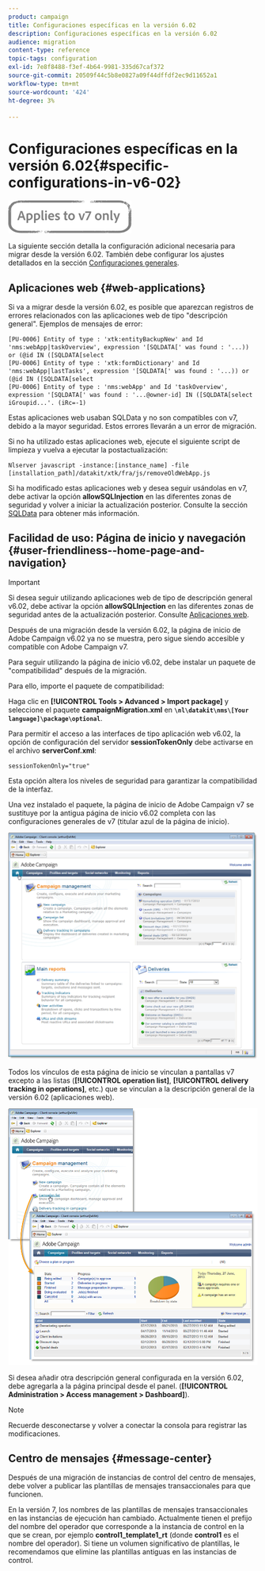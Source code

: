 ```yaml
---
product: campaign
title: Configuraciones específicas en la versión 6.02
description: Configuraciones específicas en la versión 6.02
audience: migration
content-type: reference
topic-tags: configuration
exl-id: 7e8f8488-f3ef-4b64-9981-335d67caf372
source-git-commit: 20509f44c5b8e0827a09f44dffdf2ec9d11652a1
workflow-type: tm+mt
source-wordcount: '424'
ht-degree: 3%

---
```


# Configuraciones específicas en la versión 6.02{#specific-configurations-in-v6-02}

![](../../assets/v7-only.svg)

La siguiente sección detalla la configuración adicional necesaria para migrar desde la versión 6.02. También debe configurar los ajustes detallados en la sección [Configuraciones generales](../../migration/using/general-configurations.md).

## Aplicaciones web {#web-applications}

Si va a migrar desde la versión 6.02, es posible que aparezcan registros de errores relacionados con las aplicaciones web de tipo &quot;descripción general&quot;. Ejemplos de mensajes de error:

```
[PU-0006] Entity of type : 'xtk:entityBackupNew' and Id 'nms:webApp|taskOverview', expression '[SQLDATA[' was found : '...)) or (@id IN ([SQLDATA[select 
[PU-0006] Entity of type : 'xtk:formDictionary' and Id 'nms:webApp|lastTasks', expression '[SQLDATA[' was found : '...)) or (@id IN ([SQLDATA[select 
[PU-0006] Entity of type : 'nms:webApp' and Id 'taskOverview', expression '[SQLDATA[' was found : '...@owner-id] IN ([SQLDATA[select iGroupid...'. (iRc=-1)
```

Estas aplicaciones web usaban SQLData y no son compatibles con v7, debido a la mayor seguridad. Estos errores llevarán a un error de migración.

Si no ha utilizado estas aplicaciones web, ejecute el siguiente script de limpieza y vuelva a ejecutar la postactualización:

```
Nlserver javascript -instance:[instance_name] -file [installation_path]/datakit/xtk/fra/js/removeOldWebApp.js
```

Si ha modificado estas aplicaciones web y desea seguir usándolas en v7, debe activar la opción **allowSQLInjection** en las diferentes zonas de seguridad y volver a iniciar la actualización posterior. Consulte la sección [SQLData](../../migration/using/general-configurations.md#sqldata) para obtener más información.

## Facilidad de uso: Página de inicio y navegación {#user-friendliness--home-page-and-navigation}

>[!IMPORTANT]
>
>Si desea seguir utilizando aplicaciones web de tipo de descripción general v6.02, debe activar la opción **allowSQLInjection** en las diferentes zonas de seguridad antes de la actualización posterior. Consulte [Aplicaciones web](#web-applications).

Después de una migración desde la versión 6.02, la página de inicio de Adobe Campaign v6.02 ya no se muestra, pero sigue siendo accesible y compatible con Adobe Campaign v7.

Para seguir utilizando la página de inicio v6.02, debe instalar un paquete de &quot;compatibilidad&quot; después de la migración.

Para ello, importe el paquete de compatibilidad:

Haga clic en **[!UICONTROL Tools > Advanced > Import package]** y seleccione el paquete **campaignMigration.xml** en **`\nl\datakit\nms\[Your language]\package\optional`**.

Para permitir el acceso a las interfaces de tipo aplicación web v6.02, la opción de configuración del servidor **sessionTokenOnly** debe activarse en el archivo **serverConf.xml**:

```
sessionTokenOnly="true"
```

Esta opción altera los niveles de seguridad para garantizar la compatibilidad de la interfaz.

Una vez instalado el paquete, la página de inicio de Adobe Campaign v7 se sustituye por la antigua página de inicio v6.02 completa con las configuraciones generales de v7 (titular azul de la página de inicio).

![](assets/dashboards.png)

Todos los vínculos de esta página de inicio se vinculan a pantallas v7 excepto a las listas (**[!UICONTROL operation list]**, **[!UICONTROL delivery tracking in operations]**, etc.) que se vinculan a la descripción general de la versión 6.02 (aplicaciones web).

![](assets/dashboards2.png)

Si desea añadir otra descripción general configurada en la versión 6.02, debe agregarla a la página principal desde el panel. (**[!UICONTROL Administration > Access management > Dashboard]**).

>[!NOTE]
>
>Recuerde desconectarse y volver a conectar la consola para registrar las modificaciones.

## Centro de mensajes {#message-center}

Después de una migración de instancias de control del centro de mensajes, debe volver a publicar las plantillas de mensajes transaccionales para que funcionen.

En la versión 7, los nombres de las plantillas de mensajes transaccionales en las instancias de ejecución han cambiado. Actualmente tienen el prefijo del nombre del operador que corresponde a la instancia de control en la que se crean, por ejemplo **control1_template1_rt** (donde **control1** es el nombre del operador). Si tiene un volumen significativo de plantillas, le recomendamos que elimine las plantillas antiguas en las instancias de control.

